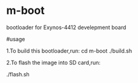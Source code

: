 # m-boot
bootloader for Exynos-4412 develepment board

#usage

1.To build this bootloader,run:
cd m-boot
./build.sh

2.To flash the image into SD card,run:

./flash.sh
